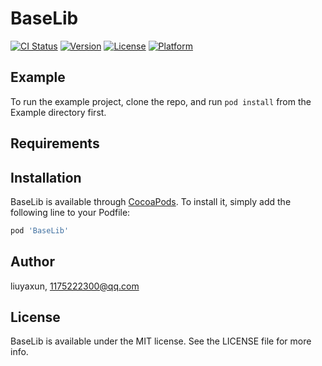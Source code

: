 # BaseLib

[![CI Status](https://img.shields.io/travis/liuyaxun/BaseLib.svg?style=flat)](https://travis-ci.org/liuyaxun/BaseLib)
[![Version](https://img.shields.io/cocoapods/v/BaseLib.svg?style=flat)](https://cocoapods.org/pods/BaseLib)
[![License](https://img.shields.io/cocoapods/l/BaseLib.svg?style=flat)](https://cocoapods.org/pods/BaseLib)
[![Platform](https://img.shields.io/cocoapods/p/BaseLib.svg?style=flat)](https://cocoapods.org/pods/BaseLib)

## Example

To run the example project, clone the repo, and run `pod install` from the Example directory first.

## Requirements

## Installation

BaseLib is available through [CocoaPods](https://cocoapods.org). To install
it, simply add the following line to your Podfile:

```ruby
pod 'BaseLib'
```

## Author

liuyaxun, 1175222300@qq.com

## License

BaseLib is available under the MIT license. See the LICENSE file for more info.
